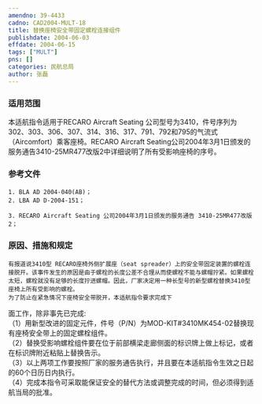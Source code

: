 ```yaml
---
amendno: 39-4433  
cadno: CAD2004-MULT-18  
title: 替换座椅安全带固定螺栓连接组件  
publishdate: 2004-06-03  
effdate: 2004-06-15  
tags: ["MULT"]  
pns: []  
categories: 民航总局  
author: 张磊  
---
```

  
### 适用范围  
本适航指令适用于RECARO Aircraft Seating 公司型号为3410，件号序列为302、303、306、307、314、316、317、791、792和795的气流式（Aircomfort）乘客座椅。RECARO Aircraft Seating公司2004年3月1日颁发的服务通告3410-25MR477改版2中详细说明了所有受影响座椅的序号。  
  
<!--more-->  
### 参考文件  
    1. BLA AD 2004-040(AB)；  
    2. LBA AD D-2004-151；  
  
    3. RECARO Aircraft Seating 公司2004年3月1日颁发的服务通告 3410-25MR477改版 2；  
  
### 原因、措施和规定  
    有报道说3410型 RECARO座椅外侧扩展座（seat spreader）上的安全带固定装置的螺栓连接脱开。该事件发生的原因是由于螺栓的长度公差不合理从而使螺栓不能与螺帽拧紧。如果螺栓太短，螺栓就没有足够的长度拧进螺帽。因此，厂家决定用一种长型号的新型螺栓替换3410型座椅上所有受影响的螺栓。  
    为了防止在紧急情况下座椅安全带脱开，本适航指令要求完成下  
      
面工作，除非事先已完成:  
   （1）用新型改进的固定元件，件号（P/N）为MOD-KIT#3410MK454-02替换现有座椅安全带上的固定螺栓组件。  
   （2）替换受影响螺栓组件要在位于前部横梁走廊侧面的标识牌上做上标记，或者在标识牌附近粘贴上替换告示。  
   （3）以上两项工作要按照厂家的服务通告执行，并且要在本适航指令生效之日起的60个日历日内执行。  
   （4）完成本指令可采取能保证安全的替代方法或调整完成的时间，但必须得到适航当局的批准。  
  
